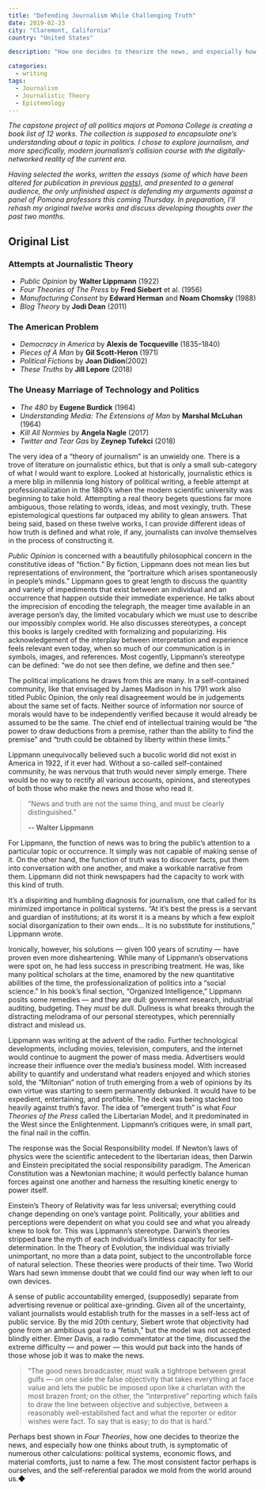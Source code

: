 ```yaml
---
title: "Defending Journalism While Challenging Truth"
date: 2019-02-23
city: "Claremont, California"
country: "United States"

description: "How one decides to theorize the news, and especially how one thinks about truth, is symptomatic of numerous other calculations: political systems, economic flows, and material comforts. The most consistent factor is ourselves, and the self-referential paradox we mold from the world around us."

categories:
  - writing
tags:
  - Journalism
  - Journalistic Theory
  - Epistemology
---
```


_The capstone project of all politics majors at Pomona College is creating a book list of 12 works. The collection is supposed to encapsulate one’s understanding about a topic in politics. I chose to explore journalism, and more specifically, modern journalism’s collision course with the digitally-networked reality of the current era_.

_Having selected the works, written the essays (some of which have been altered for publication in previous [posts](https://medium.com/@elibenton/post-truth-journalism-fits-a-post-technology-america-ef841b471ad)), and presented to a general audience, the only unfinished aspect is defending my arguments against a panel of Pomona professors this coming Thursday. In preparation, I’ll rehash my original twelve works and discuss developing thoughts over the past two months._

## Original List

### Attempts at Journalistic Theory

- _Public Opinion_ by **Walter Lippmann** (1922)
- _Four Theories of The Press_ by **Fred Siebert** et al. (1956)
- _Manufacturing Consent_ by **Edward Herman** and **Noam Chomsky** (1988)
- _Blog Theory_ by **Jodi Dean** (2011)

### The American Problem

- _Democracy in America_ by **Alexis de Tocqueville** (1835–1840)
- _Pieces of A Man_ by **Gil Scott-Heron** (1971)
- _Political Fictions_ by **Joan Didion**(2002)
- _These Truths_ by **Jill Lepore** (2018)

### The Uneasy Marriage of Technology and Politics

- _The 480_ by **Eugene Burdick** (1964)
- _Understanding Media: The Extensions of Man_ by **Marshal McLuhan** (1964)
- _Kill All Normies_ by **Angela Nagle** (2017)
- _Twitter and Tear Gas_ by **Zeynep Tufekci** (2018)

The very idea of a “theory of journalism” is an unwieldy one. There is a trove of literature on journalistic ethics, but that is only a small sub-category of what I would want to explore. Looked at historically, journalistic ethics is a mere blip in millennia long history of political writing, a feeble attempt at professionalization in the 1880’s when the modern scientific university was beginning to take hold. Attempting a real theory begets questions far more ambiguous, those relating to words, ideas, and most vexingly, truth. These epistemological questions far outpaced my ability to glean answers. That being said, based on these twelve works, I can provide different ideas of how truth is defined and what role, if any, journalists can involve themselves in the process of constructing it.

_Public Opinion_ is concerned with a beautifully philosophical concern in the constitutive ideas of “fiction.” By fiction, Lippmann does not mean lies but representations of environment, the “portraiture which arises spontaneously in people’s minds.” Lippmann goes to great length to discuss the quantity and variety of impediments that exist between an individual and an occurrence that happen outside their immediate experience. He talks about the imprecision of encoding the telegraph, the meager time available in an average person’s day, the limited vocabulary which we must use to describe our impossibly complex world. He also discusses stereotypes, a concept this books is largely credited with formalizing and popularizing. His acknowledgement of the interplay between interpretation and experience feels relevant even today, when so much of our communication is in symbols, images, and references. Most cogently, Lippmann’s stereotype can be defined: “we do not see then define, we define and then see.”

The political implications he draws from this are many. In a self-contained community, like that envisaged by James Madison in his 1791 work also titled Public Opinion, the only real disagreement would be in judgements about the same set of facts. Neither source of information nor source of morals would have to be independently verified because it would already be assumed to be the same. The chief end of intellectual training would be “the power to draw deductions from a premise, rather than the ability to find the premise” and “truth could be obtained by liberty within these limits.”

Lippmann unequivocally believed such a bucolic world did not exist in America in 1922, if it ever had. Without a so-called self-contained community, he was nervous that truth would never simply emerge. There would be no way to rectify all various accounts, opinions, and stereotypes of both those who make the news and those who read it.

> “News and truth are not the same thing, and must be clearly distinguished.”
>
> **-- Walter Lippmann**

For Lippmann, the function of news was to bring the public’s attention to a particular topic or occurrence. It simply was not capable of making sense of it. On the other hand, the function of truth was to discover facts, put them into conversation with one another, and make a workable narrative from them. Lippmann did not think newspapers had the capacity to work with this kind of truth.

It’s a dispiriting and humbling diagnosis for journalism, one that called for its minimized importance in political systems. “At it’s best the press is a servant and guardian of institutions; at its worst it is a means by which a few exploit social disorganization to their own ends… It is no substitute for institutions,” Lippmann wrote.

Ironically, however, his solutions — given 100 years of scrutiny — have proven even more disheartening. While many of Lippmann’s observations were spot on, he had less success in prescribing treatment. He was, like many political scholars at the time, enamored by the new quantitative abilities of the time, the professionalization of politics into a “social science.” In his book’s final section, “Organized Intelligence,” Lippmann posits some remedies — and they are dull: government research, industrial auditing, budgeting. They _must_ be dull. Dullness is what breaks through the distracting melodrama of our personal stereotypes, which perennially distract and mislead us.

Lippmann was writing at the advent of the radio. Further technological developments, including movies, television, computers, and the internet would continue to augment the power of mass media. Advertisers would increase their influence over the media’s business model. With increased ability to quantify and understand what readers enjoyed and which stories sold, the “Miltonian” notion of truth emerging from a web of opinions by its own virtue was starting to seem permanently debunked. It would have to be expedient, entertaining, and profitable. The deck was being stacked too heavily against truth’s favor. The idea of “emergent truth” is what _Four Theories of the Press_ called the Libertarian Model, and it predominated in the West since the Enlightenment. Lippmann’s critiques were, in small part, the final nail in the coffin.

The response was the Social Responsibility model. If Newton’s laws of physics were the scientific antecedent to the libertarian ideas, then Darwin and Einstein precipitated the social responsibility paradigm. The American Constitution was a Newtonian machine; it would perfectly balance human forces against one another and harness the resulting kinetic energy to power itself.

Einstein’s Theory of Relativity was far less universal; everything could change depending on one’s vantage point. Politically, your abilities and perceptions were dependent on what you could see and what you already knew to look for. This was Lippmann’s stereotype. Darwin’s theories stripped bare the myth of each individual’s limitless capacity for self-determination. In the Theory of Evolution, the individual was trivially unimportant, no more than a data point, subject to the uncontrollable force of natural selection. These theories were products of their time. Two World Wars had sewn immense doubt that we could find our way when left to our own devices.

A sense of public accountability emerged, (supposedly) separate from advertising revenue or political axe-grinding. Given all of the uncertainty, valiant journalists would establish truth for the masses in a self-less act of public service. By the mid 20th century, Siebert wrote that objectivity had gone from an ambitious goal to a “fetish,” but the model was not accepted blindly either. Elmer Davis, a radio commentator at the time, discussed the extreme difficulty — and power — this would put back into the hands of those whose job it was to make the news.

> “The good news broadcaster, must walk a tightrope between great gulfs — on one side the false objectivity that takes everything at face value and lets the public be imposed upon like a charlatan with the most brazen front; on the other, the “interpretive” reporting which fails to draw the line between objective and subjective, between a reasonably well-established fact and what the reporter or editor wishes were fact. To say that is easy; to do that is hard.”

Perhaps best shown in _Four Theories_, how one decides to theorize the news, and especially how one thinks about truth, is symptomatic of numerous other calculations: political systems, economic flows, and material comforts, just to name a few. The most consistent factor perhaps is ourselves, and the self-referential paradox we mold from the world around us.◆
